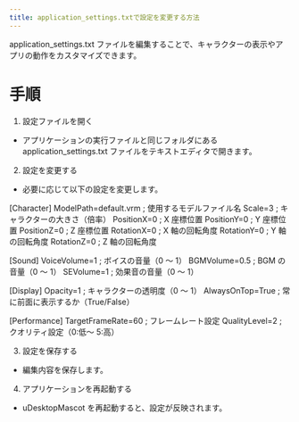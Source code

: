 ```yaml
---
title: application_settings.txtで設定を変更する方法
---
```


application_settings.txt ファイルを編集することで、キャラクターの表示やアプリの動作をカスタマイズできます。

# 手順

1. 設定ファイルを開く

- アプリケーションの実行ファイルと同じフォルダにある application_settings.txt ファイルをテキストエディタで開きます。

2. 設定を変更する

- 必要に応じて以下の設定を変更します。

[Character]
ModelPath=default.vrm ; 使用するモデルファイル名
Scale=3 ; キャラクターの大きさ（倍率）
PositionX=0 ; X 座標位置
PositionY=0 ; Y 座標位置
PositionZ=0 ; Z 座標位置
RotationX=0 ; X 軸の回転角度
RotationY=0 ; Y 軸の回転角度
RotationZ=0 ; Z 軸の回転角度

[Sound]
VoiceVolume=1 ; ボイスの音量（0 ～ 1）
BGMVolume=0.5 ; BGM の音量（0 ～ 1）
SEVolume=1 ; 効果音の音量（0 ～ 1）

[Display]
Opacity=1 ; キャラクターの透明度（0 ～ 1）
AlwaysOnTop=True ; 常に前面に表示するか（True/False）

[Performance]
TargetFrameRate=60 ; フレームレート設定
QualityLevel=2 ; クオリティ設定（0:低～ 5:高）

3. 設定を保存する

- 編集内容を保存します。

4. アプリケーションを再起動する

- uDesktopMascot を再起動すると、設定が反映されます。
